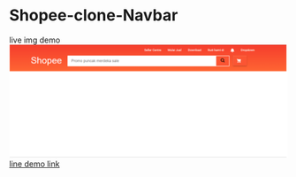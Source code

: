 # Shopee-clone-Navbar

live img demo
<img src="demo.png"></img>
<a href="https://sayyidalijufri.github.io/Shopee-clone-Navbar/">line demo link</a>
